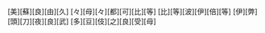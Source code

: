 [美][蘇][良][由][久] [々][母][々][都][可][比][等] [比][等][波][伊][倍][等] [伊][弊][頭][刀][夜][良][武] [多][豆][伎][之][良][受][母]
